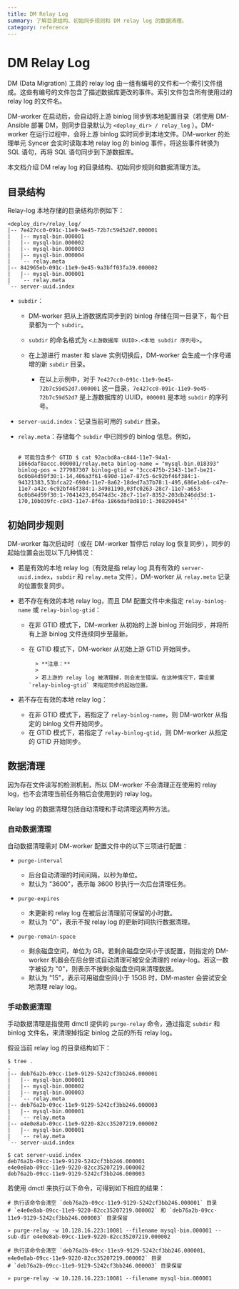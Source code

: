 ```yaml
---
title: DM Relay Log
summary: 了解目录结构、初始同步规则和 DM relay log 的数据清理。
category: reference
---
```


# DM Relay Log

DM (Data Migration) 工具的 relay log 由一组有编号的文件和一个索引文件组成。这些有编号的文件包含了描述数据库更改的事件。索引文件包含所有使用过的 relay log 的文件名。

DM-worker 在启动后，会自动将上游 binlog 同步到本地配置目录（若使用 DM-Ansible 部署 DM，则同步目录默认为 `<deploy_dir> / relay_log` ）。DM-worker 在运行过程中，会将上游 binlog 实时同步到本地文件。DM-worker 的处理单元 Syncer 会实时读取本地 relay log 的 binlog 事件，将这些事件转换为 SQL 语句，再将 SQL 语句同步到下游数据库。

本文档介绍 DM relay log 的目录结构、初始同步规则和数据清理方法。

## 目录结构

Relay-log 本地存储的目录结构示例如下：

    <deploy_dir>/relay_log/
    |-- 7e427cc0-091c-11e9-9e45-72b7c59d52d7.000001
    |   |-- mysql-bin.000001
    |   |-- mysql-bin.000002
    |   |-- mysql-bin.000003
    |   |-- mysql-bin.000004
    |   `-- relay.meta
    |-- 842965eb-091c-11e9-9e45-9a3bff03fa39.000002
    |   |-- mysql-bin.000001
    |   `-- relay.meta
    `-- server-uuid.index
    

- `subdir`：
    
    - DM-worker 把从上游数据库同步到的 binlog 存储在同一目录下，每个目录都为一个 `subdir`。
    - `subdir` 的命名格式为 `<上游数据库 UUID>.<本地 subdir 序列号>`。
    - 在上游进行 master 和 slave 实例切换后，DM-worker 会生成一个序号递增的新 `subdir` 目录。
        
        - 在以上示例中，对于 `7e427cc0-091c-11e9-9e45-72b7c59d52d7.000001` 这一目录，`7e427cc0-091c-11e9-9e45-72b7c59d52d7` 是上游数据库的 UUID，`000001` 是本地 `subdir` 的序列号。
- `server-uuid.index`：记录当前可用的 `subdir` 目录。

- `relay.meta`：存储每个 `subdir` 中已同步的 binlog 信息。例如，
    
    ``` $ cat c0149e17-dff1-11e8-b6a8-0242ac110004.000001/relay.meta binlog-name = "mysql-bin.000010" # 当前同步的 binlog 名 binlog-pos = 63083620 # 当前同步的 binlog 位置 binlog-gtid = "c0149e17-dff1-11e8-b6a8-0242ac110004:1-3328" # 当前同步的 binlog GTID
    
    # 可能包含多个 GTID $ cat 92acbd8a-c844-11e7-94a1-1866daf8accc.000001/relay.meta binlog-name = "mysql-bin.018393" binlog-pos = 277987307 binlog-gtid = "3ccc475b-2343-11e7-be21-6c0b84d59f30:1-14,406a3f61-690d-11e7-87c5-6c92bf46f384:1-94321383,53bfca22-690d-11e7-8a62-18ded7a37b78:1-495,686e1ab6-c47e-11e7-a42c-6c92bf46f384:1-34981190,03fc0263-28c7-11e7-a653-6c0b84d59f30:1-7041423,05474d3c-28c7-11e7-8352-203db246dd3d:1-170,10b039fc-c843-11e7-8f6a-1866daf8d810:1-308290454" ```

## 初始同步规则

DM-worker 每次启动时（或在 DM-worker 暂停后 relay log 恢复同步），同步的起始位置会出现以下几种情况：

- 若是有效的本地 relay log（有效是指 relay log 具有有效的 `server-uuid.index`，`subdir` 和 `relay.meta` 文件），DM-worker 从 `relay.meta` 记录的位置恢复同步。

- 若不存在有效的本地 relay log，而且 DM 配置文件中未指定 `relay-binlog-name` 或 `relay-binlog-gtid`：
    
    - 在非 GTID 模式下，DM-worker 从初始的上游 binlog 开始同步，并将所有上游 binlog 文件连续同步至最新。
    
    - 在 GTID 模式下，DM-worker 从初始上游 GTID 开始同步。
        
            > **注意：**
            >
            > 若上游的 relay log 被清理掉，则会发生错误。在这种情况下，需设置 `relay-binlog-gtid` 来指定同步的起始位置。
            

- 若不存在有效的本地 relay log：
    
    - 在非 GTID 模式下，若指定了 `relay-binlog-name`，则 DM-worker 从指定的 binlog 文件开始同步。
    - 在 GTID 模式下，若指定了 `relay-binlog-gtid`，则 DM-worker 从指定的 GTID 开始同步。

## 数据清理

因为存在文件读写的检测机制，所以 DM-worker 不会清理正在使用的 relay log，也不会清理当前任务稍后会使用到的 relay log。

Relay log 的数据清理包括自动清理和手动清理这两种方法。

### 自动数据清理

自动数据清理需对 DM-worker 配置文件中的以下三项进行配置：

- `purge-interval`
    
    - 后台自动清理的时间间隔，以秒为单位。
    - 默认为 "3600"，表示每 3600 秒执行一次后台清理任务。
- `purge-expires`
    
    - 未更新的 relay log 在被后台清理前可保留的小时数。
    - 默认为 "0"，表示不按 relay log 的更新时间执行数据清理。
- `purge-remain-space`
    
    - 剩余磁盘空间，单位为 GB。若剩余磁盘空间小于该配置，则指定的 DM-worker 机器会在后台尝试自动清理可被安全清理的 relay-log。若这一数字被设为 "0"，则表示不按剩余磁盘空间来清理数据。
    - 默认为 "15"，表示可用磁盘空间小于 15GB 时，DM-master 会尝试安全地清理 relay log。

### 手动数据清理

手动数据清理是指使用 dmctl 提供的 `purge-relay` 命令，通过指定 `subdir` 和 binlog 文件名，来清理掉指定 binlog 之前的所有 relay log。

假设当前 relay log 的目录结构如下：

    $ tree .
    .
    |-- deb76a2b-09cc-11e9-9129-5242cf3bb246.000001
    |   |-- mysql-bin.000001
    |   |-- mysql-bin.000002
    |   |-- mysql-bin.000003
    |   `-- relay.meta
    |-- deb76a2b-09cc-11e9-9129-5242cf3bb246.000003
    |   |-- mysql-bin.000001
    |   `-- relay.meta
    |-- e4e0e8ab-09cc-11e9-9220-82cc35207219.000002
    |   |-- mysql-bin.000001
    |   `-- relay.meta
    `-- server-uuid.index
    
    $ cat server-uuid.index
    deb76a2b-09cc-11e9-9129-5242cf3bb246.000001
    e4e0e8ab-09cc-11e9-9220-82cc35207219.000002
    deb76a2b-09cc-11e9-9129-5242cf3bb246.000003
    

若使用 dmctl 来执行以下命令，可得到如下相应的结果：

    # 执行该命令会清空 `deb76a2b-09cc-11e9-9129-5242cf3bb246.000001` 目录
    # `e4e0e8ab-09cc-11e9-9220-82cc35207219.000002` 和 `deb76a2b-09cc-11e9-9129-5242cf3bb246.000003` 目录保留
    
    » purge-relay -w 10.128.16.223:10081 --filename mysql-bin.000001 --sub-dir e4e0e8ab-09cc-11e9-9220-82cc35207219.000002
    
    # 执行该命令会清空 `deb76a2b-09cc-11es9-9129-5242cf3bb246.000001、e4e0e8ab-09cc-11e9-9220-82cc35207219.000002` 目录
    # `deb76a2b-09cc-11e9-9129-5242cf3bb246.000003` 目录保留
    
    » purge-relay -w 10.128.16.223:10081 --filename mysql-bin.000001